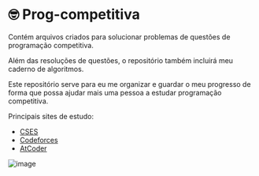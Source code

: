 # 🤓 Prog-competitiva
Contém arquivos criados para solucionar problemas de questões de programação competitiva.

Além das resoluções de questões, o repositório também incluirá meu caderno de algoritmos.

Este repositório serve para eu me organizar e guardar o meu progresso de forma que possa ajudar mais uma pessoa a estudar programação competitiva.

Principais sites de estudo:
  
- [CSES](https://cses.fi/problemset/)
- [Codeforces](https://codeforces.com/)
- [AtCoder](https://atcoder.jp/contests/)
  
![image](https://github.com/ifuaslaerl/Prog-competitiva/assets/134176942/eedb3c50-b649-49d7-b5be-45f161db9648)
